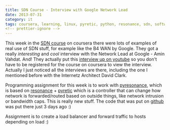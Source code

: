 ```yaml
---
title: SDN Course - Interview with Google Network Lead
date: 2013-07-31
category: it
tags: coursera, learning, linux, pyretic, python, resonance, sdn, software, defined, networking, studying
<!-- prettier-ignore -->
---
```


This week in the [SDN course](https://www.coursera.org/course/sdn) on coursera there were lots of examples of real use of SDN stuff, for example like the B4 WAN by Google. They got a really _interesting_ and _cool_ interview with the Network Lead at Google - Amin Vahdat. And! They actually put this [interview up on youtube](http://www.youtube.com/watch?v=8I6YevjRFQ0 "http://www.youtube.com/watch?v=8I6YevjRFQ0") so you don't have to be registered for the course on coursera to view the interview. Actually I just noticed all the interviews are there, including the one I mentioned before with the Internetz Architect David Clark.

Programming assignment for this week is to work with [pyresonance](https://github.com/tamannajindal/pyresonance), which is based on [resonance](http://resonance.noise.gatech.edu/ "http://resonance.noise.gatech.edu/") + [pyretic](http://www.frenetic-lang.org/pyretic/) which is a controller that can change how network is forwarded/routed based on outside things, like network intrusion or bandwidth caps. This is really new stuff. The code that was put on [github](https://github.com/Resonance-SDN/pyresonance/wiki "wiki on the github, some more info") was put there just 3 days ago :)

Assignment is to create a load balancer and forward traffic to hosts depending on load :)
